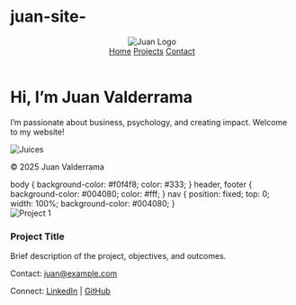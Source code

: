 # juan-site-
<!DOCTYPE html>
<html>
<head>
  <meta charset="UTF-8">
  <title>Juan Valderrama</title>
  <link rel="stylesheet" href="styles.css">
</head>
<body>
  <header>
    <img src="images/logo-small.png" class="logo" alt="Juan Logo">
    <nav>
      <a href="index.html">Home</a>
      <a href="projects.html">Projects</a>
      <a href="contact.html">Contact</a>
    </nav>
  </header>

  <main>
    <h1>Hi, I’m Juan Valderrama</h1>
    <p>I’m passionate about business, psychology, and creating impact. Welcome to my website!</p>
    <img src="images/footer.jpg" alt="Juices" class="hero-img">
  </main>

  <footer>
    <p>© 2025 Juan Valderrama</p>
  </footer>
</body>
</html>
body {
  background-color: #f0f4f8;
  color: #333;
}
header, footer {
  background-color: #004080;
  color: #fff;
}
nav {
  position: fixed;
  top: 0;
  width: 100%;
  background-color: #004080;
}
<section class="projects">
  <article>
    <img src="images/project1.jpg" alt="Project 1" />
    <h3>Project Title</h3>
    <p>Brief description of the project, objectives, and outcomes.</p>
  </article>
  <!-- Repeat for other projects -->
</section>
<footer>
  <p>Contact: <a href="mailto:juan@example.com">juan@example.com</a></p>
  <p>Connect: 
    <a href="https://linkedin.com/in/juanvalderrama">LinkedIn</a> | 
    <a href="https://github.com/jvc1022">GitHub</a>
  </p>
</footer>
